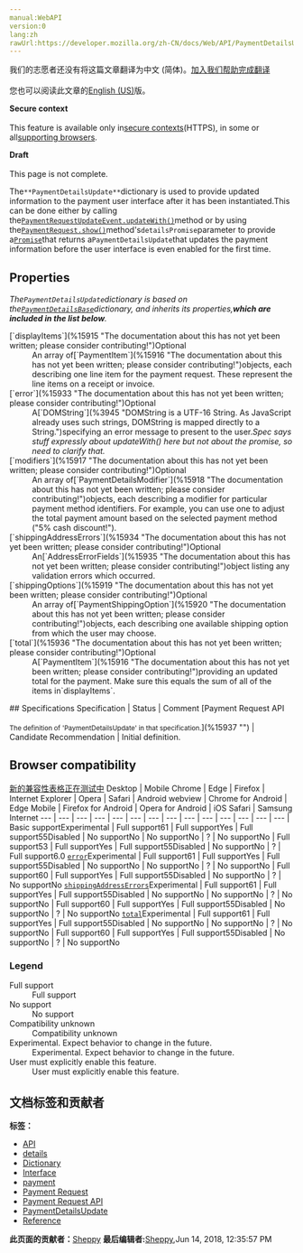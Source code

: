 ```yaml
---
manual:WebAPI
version:0
lang:zh
rawUrl:https://developer.mozilla.org/zh-CN/docs/Web/API/PaymentDetailsUpdate
---
```




<bdi>我们的志愿者还没有将这篇文章翻译为<bdi>中文 (简体)</bdi>。[加入我们帮助完成翻译](%15930 "")<br></br>您也可以阅读此文章的[English (US)](%15914 "")版。</bdi>






**Secure context**<br></br>This feature is available only in[secure contexts](%4041 "")(HTTPS), in some or all[supporting browsers](%15931 "").




**Draft**<br></br>This page is not complete.





The`**PaymentDetailsUpdate**`dictionary is used to provide updated information to the payment user interface after it has been instantiated.This can be done either by calling the[`PaymentRequestUpdateEvent.updateWith()`](%15932 "The updateWith method of the PaymentRequestUpdateEvent interface updates the details of an existing PaymentRequest.")method or by using the[`PaymentRequest.show()`](%4048 "The PaymentRequest interface's show() method instructs the user agent to begin the process of showing and handling the user interface for the payment request to the user.")method&#39;s`detailsPromise`parameter to provide a[`Promise`](%4237 "The Promise object represents the eventual completion (or failure) of an asynchronous operation, and its resulting value.")that returns a`PaymentDetailsUpdate`that updates the payment information before the user interface is even enabled for the first time.


## Properties<a name="Properties"></a>


<em>The`PaymentDetailsUpdate`dictionary is based on the[`PaymentDetailsBase`](%15911 "The PaymentDetailsBase dictionary is a mixin used by the PaymentDetailsInit and PaymentDetailsUpdate dictionaries.")dictionary, and inherits its properties,**which are included in the list below**.</em>

<dl><dt>[`displayItems`](%15915 "The documentation about this has not yet been written; please consider contributing!")Optional</dt><dd>An array of[`PaymentItem`](%15916 "The documentation about this has not yet been written; please consider contributing!")objects, each describing one line item for the payment request. These represent the line items on a receipt or invoice.</dd><dt>[`error`](%15933 "The documentation about this has not yet been written; please consider contributing!")Optional</dt><dd>A[`DOMString`](%3945 "DOMString is a UTF-16 String. As JavaScript already uses such strings, DOMString is mapped directly to a String.")specifying an error message to present to the user.<em>Spec says stuff expressly about updateWith() here but not about the promise, so need to clarify that.</em></dd><dt>[`modifiers`](%15917 "The documentation about this has not yet been written; please consider contributing!")Optional</dt><dd>An array of[`PaymentDetailsModifier`](%15918 "The documentation about this has not yet been written; please consider contributing!")objects, each describing a modifier for particular payment method identifiers. For example, you can use one to adjust the total payment amount based on the selected payment method (&quot;5% cash discount!&quot;).</dd><dt>[`shippingAddressErrors`](%15934 "The documentation about this has not yet been written; please consider contributing!")Optional</dt><dd>An[`AddressErrorFields`](%15935 "The documentation about this has not yet been written; please consider contributing!")object listing any validation errors which occurred.</dd><dt>[`shippingOptions`](%15919 "The documentation about this has not yet been written; please consider contributing!")Optional</dt><dd>An array of[`PaymentShippingOption`](%15920 "The documentation about this has not yet been written; please consider contributing!")objects, each describing one available shipping option from which the user may choose.</dd><dt>[`total`](%15936 "The documentation about this has not yet been written; please consider contributing!")Optional</dt><dd>A[`PaymentItem`](%15916 "The documentation about this has not yet been written; please consider contributing!")providing an updated total for the payment. Make sure this equals the sum of all of the items in`displayItems`.</dd></dl>
## Specifications<a name="Specifications"></a>
Specification | Status | Comment 
[Payment Request API<br></br><small>The definition of &#39;PaymentDetailsUpdate&#39; in that specification.</small>](%15937 "") | Candidate Recommendation | Initial definition. 


## Browser compatibility<a name="Browser_compatibility"></a>
[新的兼容性表格正在测试中<i></i>](%3360 "")
<abbr>Desktop<i></i></abbr> | <abbr>Mobile<i></i></abbr> 
<abbr>Chrome<i></i></abbr> | <abbr>Edge<i></i></abbr> | <abbr>Firefox<i></i></abbr> | <abbr>Internet Explorer<i></i></abbr> | <abbr>Opera<i></i></abbr> | <abbr>Safari<i></i></abbr> | <abbr>Android webview<i></i></abbr> | <abbr>Chrome for Android<i></i></abbr> | <abbr>Edge Mobile<i></i></abbr> | <abbr>Firefox for Android<i></i></abbr> | <abbr>Opera for Android<i></i></abbr> | <abbr>iOS Safari<i></i></abbr> | <abbr>Samsung Internet<i></i></abbr> 
 ---  |  ---  |  ---  |  ---  |  ---  |  ---  |  ---  |  ---  |  ---  |  ---  |  ---  |  ---  |  ---  |  ---  | 
Basic support<abbr>Experimental<i></i></abbr> | <abbr>Full support</abbr>61 | <abbr>Full support</abbr>Yes | <abbr>Full support</abbr>55<abbr>Disabled<i></i></abbr> | <abbr>No support</abbr>No | <abbr>No support</abbr>No | <abbr>?</abbr> | <abbr>No support</abbr>No | <abbr>Full support</abbr>53 | <abbr>Full support</abbr>Yes | <abbr>Full support</abbr>55<abbr>Disabled<i></i></abbr> | <abbr>No support</abbr>No | <abbr>?</abbr> | <abbr>Full support</abbr>6.0 
[`error`](%15938 "")<abbr>Experimental<i></i></abbr> | <abbr>Full support</abbr>61 | <abbr>Full support</abbr>Yes | <abbr>Full support</abbr>55<abbr>Disabled<i></i></abbr> | <abbr>No support</abbr>No | <abbr>No support</abbr>No | <abbr>?</abbr> | <abbr>No support</abbr>No | <abbr>Full support</abbr>60 | <abbr>Full support</abbr>Yes | <abbr>Full support</abbr>55<abbr>Disabled<i></i></abbr> | <abbr>No support</abbr>No | <abbr>?</abbr> | <abbr>No support</abbr>No 
[`shippingAddressErrors`](%15939 "")<abbr>Experimental<i></i></abbr> | <abbr>Full support</abbr>61 | <abbr>Full support</abbr>Yes | <abbr>Full support</abbr>55<abbr>Disabled<i></i></abbr> | <abbr>No support</abbr>No | <abbr>No support</abbr>No | <abbr>?</abbr> | <abbr>No support</abbr>No | <abbr>Full support</abbr>60 | <abbr>Full support</abbr>Yes | <abbr>Full support</abbr>55<abbr>Disabled<i></i></abbr> | <abbr>No support</abbr>No | <abbr>?</abbr> | <abbr>No support</abbr>No 
[`total`](%15940 "")<abbr>Experimental<i></i></abbr> | <abbr>Full support</abbr>61 | <abbr>Full support</abbr>Yes | <abbr>Full support</abbr>55<abbr>Disabled<i></i></abbr> | <abbr>No support</abbr>No | <abbr>No support</abbr>No | <abbr>?</abbr> | <abbr>No support</abbr>No | <abbr>Full support</abbr>60 | <abbr>Full support</abbr>Yes | <abbr>Full support</abbr>55<abbr>Disabled<i></i></abbr> | <abbr>No support</abbr>No | <abbr>?</abbr> | <abbr>No support</abbr>No 


### Legend<a name="Legend"></a>
<dl><dt><abbr>Full support</abbr></dt><dd>Full support</dd><dt><abbr>No support</abbr></dt><dd>No support</dd><dt><abbr>Compatibility unknown</abbr></dt><dd>Compatibility unknown</dd><dt><abbr>Experimental. Expect behavior to change in the future.<i></i></abbr></dt><dd>Experimental. Expect behavior to change in the future.</dd><dt><abbr>User must explicitly enable this feature.<i></i></abbr></dt><dd>User must explicitly enable this feature.</dd></dl>








## 文档标签和贡献者
**标签：**
* [API](%50 "")
* [details](%15941 "")
* [Dictionary](%3539 "")
* [Interface](%3380 "")
* [payment](%15942 "")
* [Payment Request](%4057 "")
* [Payment Request API](%4058 "")
* [PaymentDetailsUpdate](%15943 "")
* [Reference](%3381 "")

**此页面的贡献者：**[Sheppy](%405 "")
**最后编辑者:**[Sheppy](%405 ""),<time>Jun 14, 2018, 12:35:57 PM</time>



